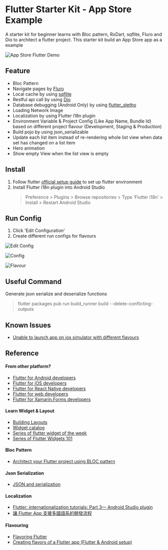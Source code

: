 # Flutter Starter Kit - App Store Example

A starter kit for beginner learns with Bloc pattern, RxDart, sqflite, Fluro and Dio to architect a flutter project. This starter kit build an App Store app as a example

![App Store Flutter Demo](https://i.ibb.co/FsyWhpY/ezgif-3-5dbb34baf658.gif)

## Feature
- Bloc Pattern
- Navigate pages by [Fluro](https://github.com/theyakka/fluro)
- Local cache by using [sqflite](https://github.com/tekartik/sqflite)
- Restful api call by using [Dio](https://github.com/flutterchina/dio)
- Database debugging (Android Only) by using [flutter_stetho](https://github.com/brianegan/flutter_stetho)
- Loading Network Image
- Localization by using Flutter i18n plugin
- Environment Variable & Project Config (Like App Name, Bundle Id) based on different project flavour (Development, Staging & Production)
- Build pojo by using json_serializable
- Update each list item instead of re-rendering whole list view when data set has changed on a list item
- Hero animation
- Show empty View when the list view is empty

## Install

1. Follow flutter [official setup guide](https://flutter.io/docs/get-started/install) to set up flutter environment
2. Install Flutter i18n plugin into Android Studio
    >Preference > Plugins > Browse repositories > Type ‘Flutter i18n’  > Install > Restart Android Studio

## Run Config
1. Click 'Edit Configuration'
2. Create different run configs for flavours

![Edit Config](https://i.ibb.co/sbkgnmN/Screen-Shot-2019-01-13-at-7-28-44-PM.png)

![Config](https://i.ibb.co/tqPgMVz/Screen-Shot-2019-01-13-at-7-52-38-PM.png)

![Flavour](https://i.ibb.co/hCP2QJ1/Screen-Shot-2019-01-13-at-7-40-16-PM.png)


## Useful Command
Generate json serialize and deserialize functions

> flutter packages pub run build_runner build --delete-conflicting-outputs

## Known Issues
- [Unable to launch app on ios simulator with different flavours](https://github.com/flutter/flutter/issues/21335)

## Reference

#### From other platform?
- [Flutter for Android developers](https://flutter.io/docs/get-started/flutter-for/android-devs)
- [Flutter for iOS developers](https://flutter.io/docs/get-started/flutter-for/ios-devs)
- [Flutter for React Native developers](https://flutter.io/docs/get-started/flutter-for/react-native-devs)
- [Flutter for web developers](https://flutter.io/docs/get-started/flutter-for/web-devs)
- [Flutter for Xamarin.Forms developers](https://flutter.io/docs/get-started/flutter-for/xamarin-forms-devs)

#### Learn Widget & Layout
- [Building Layouts](https://flutter.io/docs/development/ui/layout)
- [Widget catalog](https://flutter.io/docs/development/ui/widgets)
- [Series of flutter widget of the week](https://www.youtube.com/playlist?list=PLOU2XLYxmsIL0pH0zWe_ZOHgGhZ7UasUE)
- [Series of Flutter Widgets 101](https://www.youtube.com/playlist?list=PLOU2XLYxmsIJyiwUPCou_OVTpRIn_8UMd)


#### Bloc Pattern
- [Architect your Flutter project using BLOC pattern](https://medium.com/flutterpub/architecting-your-flutter-project-bd04e144a8f1)

#### Json Serialization
- [JSON and serialization](https://flutter.io/docs/development/data-and-backend/json)

#### Localization
- [Flutter: internationalization tutorials: Part 3— Android Studio plugin](https://medium.com/@datvt9312/flutter-internationalization-tutorials-part-3-android-studio-plugin-8604e2dc90f0)
- [讓 Flutter App 支援多國語系的開發流程](https://medium.com/@zonble/%E8%AE%93-flutter-app-%E6%94%AF%E6%8F%B4%E5%A4%9A%E5%9C%8B%E8%AA%9E%E7%B3%BB%E7%9A%84%E9%96%8B%E7%99%BC%E6%B5%81%E7%A8%8B-ceb31532e2e1)

#### Flavouring
- [Flavoring Flutter](https://medium.com/@salvatoregiordanoo/flavoring-flutter-392aaa875f36)
- [Creating flavors of a Flutter app (Flutter & Android setup)](http://cogitas.net/creating-flavors-of-a-flutter-app/)